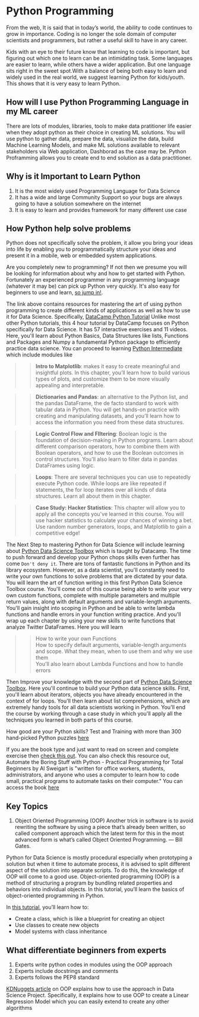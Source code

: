 # Python Programming
From the web, It is said that in today’s world, the ability to code continues to grow in importance. Coding is no longer the sole domain of computer scientists and programmers, but rather a useful skill to have in any career.

Kids with an eye to their future know that learning to code is important, but figuring out which one to learn can be an intimidating task. Some languages are easier to learn, while others have a wider application. But one language sits right in the sweet spot.With a balance of being both easy to learn and widely used in the real world, we suggest learning Python for kids/youth. This shows that it is very easy to learn Python.

## How will I use Python Programming Language in my ML career
There are lots of modules, libraries, tools to make data pratitioner life easier when they adopt python as their choice in creating ML solutions. You will use python to gather data, prepare the data, visualize the data, build Machine Learning Models, and make ML solutions available to relevant stakeholders via Web application, Dashborad as the case may be. Python Proframming allows you to create end to end solution as a data practitioner. 

## Why is it Important to Learn Python 
1. It is the most widely used Programming Language for Data Science
2. It has a wide and large Community Support so your bugs are always going to have a solution somewhere on the internet
3. It is easy to learn and provides framework for many different use case

## How Python help solve problems
Python does not specifically solve the problem, it allow you bring your ideas into life by enabling you to programmatically structure your ideas and present it in a mobile, web or embedded system applications.

Are you completely new to programming? If not then we presume you will be looking for information about why and how to get started with Python. Fortunately an experienced programmer in any programming language (whatever it may be) can pick up Python very quickly. It's also easy for beginners to use and learn, [so jump in!](https://wiki.python.org/moin/BeginnersGuide/NonProgrammers). 

The link above contains resources for mastering the art of using python programming to create different kinds of applications as well as how to use it for Data Science.
Specifically, [DataCamp Python Tutorial](https://www.datacamp.com/courses/intro-to-python-for-data-science) Unlike most other Python tutorials, this 4 hour tutorial by DataCamp focuses on Python specifically for Data Science. It has 57 interactive exercises and 11 videos. Here, you'll learn about Python Basics, Data Structures like lists, Functions and Packages and Numpy a fundamental Python package to efficiently practice data science. You can proceed to learning [Python Intermediate](https://www.datacamp.com/courses/intermediate-python) which include modules like
>>**Intro to Matplotlib**: makes it easy to create meaningful and insightful plots. In this chapter, you’ll learn how to build various types of plots, and customize them to be more visually appealing and interpretable.

>> **Dictionaries and Pandas**: an alternative to the Python list, and the pandas DataFrame, the de facto standard to work with tabular data in Python. You will get hands-on practice with creating and manipulating datasets, and you’ll learn how to access the information you need from these data structures.

>> **Logic Control Flow and FIltering**: Boolean logic is the foundation of decision-making in Python programs. Learn about different comparison operators, how to combine them with Boolean operators, and how to use the Boolean outcomes in control structures. You'll also learn to filter data in pandas DataFrames using logic.

>> **Loops**: There are several techniques you can use to repeatedly execute Python code. While loops are like repeated if statements, the for loop iterates over all kinds of data structures. Learn all about them in this chapter.

>> **Case Study: Hacker Statistics**: This chapter will allow you to apply all the concepts you've learned in this course. You will use hacker statistics to calculate your chances of winning a bet. Use random number generators, loops, and Matplotlib to gain a competitive edge!

The Next Step to mastering Python for Data Science will include learning about [Python Data Science Toolbox](https://www.datacamp.com/courses/python-data-science-toolbox-part-1)
which is taught by Datacamp. The time to push forward and develop your Python chops skills even further has come `Don't deny it`. There are tons of fantastic functions in Python and its library ecosystem. However, as a data scientist, you'll constantly need to write your own functions to solve problems that are dictated by your data. You will learn the art of function writing in this first Python Data Science Toolbox course. You'll come out of this course being able to write your very own custom functions, complete with multiple parameters and multiple return values, along with default arguments and variable-length arguments. You'll gain insight into scoping in Python and be able to write lambda functions and handle errors in your function writing practice. And you'll wrap up each chapter by using your new skills to write functions that analyze Twitter DataFrames. Here you will learn 
>> How to write your own Functions <br>
>> How to specify default arguments, variable-length arguments and scope. What they mean, when to use them and why we use them <br>
>> You'll also learn about Lambda Functions and how to handle errors <br>

Then Improve your knowledge with the second part of [Python Data Science Toolbox](https://www.datacamp.com/courses/python-data-science-toolbox-part-2). Here you'll continue to build your Python data science skills. First, you'll learn about iterators, objects you have already encountered in the context of for loops. You'll then learn about list comprehensions, which are extremely handy tools for all data scientists working in Python. You'll end the course by working through a case study in which you'll apply all the techniques you learned in both parts of this course.

How good are your Python skills? Test and Training with more than 300 hand-picked Python puzzles [here](https://finxter.com/)

If you are the book type and just want to read on screen and complete exercise then <a href="https://www.w3schools.com/python/python_intro.asp" target='_blank'>check this out</a>. You can also check this resource out, Automate the Boring Stuff with Python - Practical Programming for Total Beginners by Al Sweigart is "written for office workers, students, administrators, and anyone who uses a computer to learn how to code small, practical programs to automate tasks on their computer." You can access the book [here](https://automatetheboringstuff.com/)

## Key Topics
1. Object Oriented Programming (OOP)
Another trick in software is to avoid rewriting the software by using a piece that’s already been written, so called component approach which the latest term for this in the most advanced form is what’s called Object Oriented Programming. — Bill Gates.

Python for Data Science is mostly procedural especially when prototyping a solution but when it time to automate process, it is advised to split different aspect of the solution into separate scripts. To do this, the knowledge of OOP will come to a good use. Object-oriented programming (OOP) is a method of structuring a program by bundling related properties and behaviors into individual objects. In this tutorial, you’ll learn the basics of object-oriented programming in Python. 

In [this tutorial](https://realpython.com/python3-object-oriented-programming/), you’ll learn how to:
<ul>
  <li>Create a class, which is like a blueprint for creating an object</li>
  <li>Use classes to create new objects</li>
  <li>Model systems with class inheritance</li>
</ul>

## What differentiate beginners from experts
1. Experts write python codes in modules using the OOP approach
2. Experts include docstrings and comments 
3. Experts follows the PEP8 standard

[KDNuggets article](https://www.kdnuggets.com/2019/08/object-oriented-programming-data-scientists-estimator.html) on OOP explains how to use the approach in Data Science Project. Specifically, it explains how to use OOP to create a Linear Regression Model which you can easily extend to create any other algorithms

